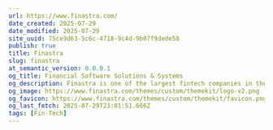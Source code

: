 ```yaml
---
url: https://www.finastra.com/
date_created: 2025-07-29
date_modified: 2025-07-29
site_uuid: 75ce9d63-5c6c-4718-9c4d-9b07f9dede58
publish: true
title: Finastra
slug: finastra
at_semantic_version: 0.0.0.1
og_title: Financial Software Solutions & Systems
og_description: Finastra is one of the largest fintech companies in the world, offering the broadest portfolio of solutions for financial institutions of all sizes.
og_image: https://www.finastra.com/themes/custom/themekit/logo-v2.png
og_favicon: https://www.finastra.com/themes/custom/themekit/favicon.png
og_last_fetch: 2025-07-29T23:01:51.666Z
tags: [Fin-Tech]
---
```

